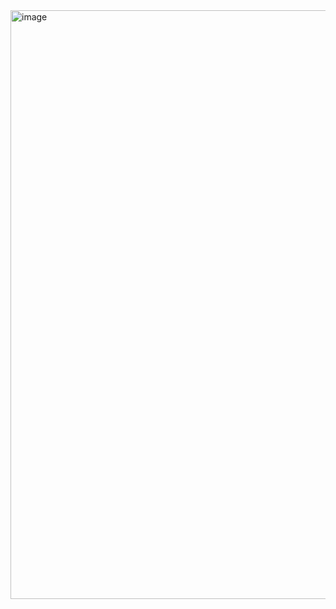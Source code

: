 <img width="942" alt="image" src="https://github.com/rayanebsantos/Sistok/assets/124901989/3d2cc0fd-577e-47b6-a50f-1d0185c13270">
